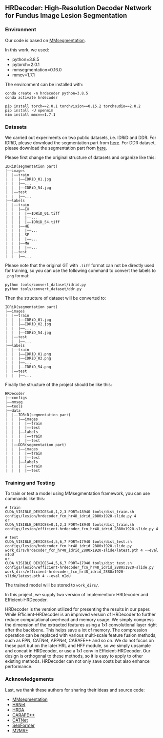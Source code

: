 ## HRDecoder: High-Resolution Decoder Network for Fundus Image Lesion Segmentation

### Environment
Our code is based on [MMsegmentation](https://github.com/open-mmlab/mmsegmentation).

In this work, we used:
- python=3.8.5
- pytorch=2.0.1
- mmsegmentation=0.16.0
- mmcv=1.7.1

The environment can be installed with:
```
conda create -n hrdecoder python=3.8.5
conda activate hrdecoder

pip install torch==2.0.1 torchvision==0.15.2 torchaudio==2.0.2
pip install -U openmim
mim install mmcv==1.7.1
```

### Datasets
We carried out experiments on two public datasets, i.e. IDRiD and DDR. For IDRiD, please download the segmentation part from [here](https://ieee-dataport.s3.amazonaws.com/open/3754/A.%20Segmentation.zip?response-content-disposition=attachment%3B%20filename%3D%22A.%20Segmentation.zip%22&X-Amz-Algorithm=AWS4-HMAC-SHA256&X-Amz-Credential=AKIAJOHYI4KJCE6Q7MIQ%2F20240315%2Fus-east-1%2Fs3%2Faws4_request&X-Amz-Date=20240315T053048Z&X-Amz-SignedHeaders=Host&X-Amz-Expires=86400&X-Amz-Signature=de00f49e9a770569b25982825c74f0b74a69e40fb965de881a8efca993f5b71f). For DDR dataset, please download the segmentation part from [here](https://drive.google.com/drive/folders/1z6tSFmxW_aNayUqVxx6h6bY4kwGzUTEC).

Please first change the original structure of datasets and organize like this:
```
IDRiD(segmentation part)
|——images
|  |——train
|  |  |——IDRiD_01.jpg
|  |  |——...
|  |  |——IDRiD_54.jpg
|  |——test
|  |  |——...
|——labels
|  |——train
|  |  |——EX
|  |  |	 |——IDRiD_01.tiff
|  |  |	 |——...
|  |  |  |——IDRiD_54.tiff
|  |  |——HE
|  |  |	 |——...
|  |  |——SE
|  |  |	 |——...
|  |  |——MA
|  |  |  |——...
|  |——test
|  |  |——...
```

Please note that the original GT with `.tiff` format can not be directly used for training, so you can use the following command to convert the labels to `.png` format:
```
python tools/convert_dataset/idrid.py
python tools/convert_dataset/ddr.py
```
Then the structure of dataset will be converted to:
```
IDRiD(segmentation part)
|——images
|  |——train
|  |  |——IDRiD_01.jpg
|  |  |——IDRiD_02.jpg
|  |  |——...
|  |  |——IDRiD_54.jpg
|  |——test
|  |  |——...
|——labels
|  |——train
|  |  |——IDRiD_01.png
|  |  |——IDRiD_02.png
|  |  |——...
|  |  |——IDRiD_54.png
|  |——test
|  |  |——...
```

Finally the structure of the project should be like this:
```
HRDecoder
|——configs
|——mmseg
|——tools
|——data
|  |——IDRiD(segmentation part)
|  |  |——images
|  |  |  |——train
|  |  |  |——test
|  |  |——labels
|  |  |  |——train
|  |  |  |——test
|  |——DDR(segmentation part)
|  |  |——images
|  |  |  |——train
|  |  |  |——test
|  |  |——labels
|  |  |  |——train
|  |  |  |——test
```

### Training and Testing

To train or test a model using MMsegmentation framework, you can use commands like this:
```
# train
CUDA_VISIBLE_DEVICES=0,1,2,3 PORT=18940 tools/dist_train.sh configs/lesion/hrdecoder_fcn_hr48_idrid_2880x1920-slide.py 4
or
CUDA_VISIBLE_DEVICES=0,1,2,3 PORT=18940 tools/dist_train.sh configs/lesion/efficient-hrdecoder_fcn_hr48_idrid_2880x1920-slide.py 4

# test
CUDA_VISIBLE_DEVICES=4,5,6,7 PORT=17940 tools/dist_test.sh configs/lesion/hrdecoder_fcn_hr48_idrid_2880x1920-slide.py work_dirs/hrdecoder_fcn_hr48_idrid_2880x1920-slide/latest.pth 4 --eval mIoU
or
CUDA_VISIBLE_DEVICES=4,5,6,7 PORT=17940 tools/dist_test.sh configs/lesion/efficient-hrdecoder_fcn_hr48_idrid_2880x1920-slide.py work_dirs/efficient-hrdecoder_fcn_hr48_idrid_2880x1920-slide/latest.pth 4 --eval mIoU
```

The trained model will be stored to `work_dirs/`.

In this project, we supply two version of implemention: HRDecoder and Efficient-HRDecoder.

HRDecoder is the version utilized for presenting the results in our paper. While Efficient-HRDecoder is an improved version of HRDecoder to further reduce computational overhead and memory usage. We simply compress the dimension of the extracted features using a 1x1 convolutional layer right after the backbone. This helps save a lot of memory. The compression operation can be replaced with various multi-scale feature fusion methods, such as FPN, CATNet, APPNet, CARAFE++ and so on. We do not focus on these part but on the later HRL and HFF module, so we simply upsample and concat in HRDecoder, or use a 1x1 conv in Efficient-HRDecoder. Our design is orthogonal to these methods, so it is easy to apply to other existing methods. HRDecoder can not only save costs but also enhance performance.


### Acknowledgements
Last, we thank these authors for sharing their ideas and source code:
- [MMsegmentation](https://github.com/open-mmlab/mmsegmentation)
- [HRNet](https://github.com/HRNet)
- [HRDA](https://github.com/lhoyer/HRDA)
- [CARAFE++](https://github.com/myownskyW7/CARAFE)
- [CATNet](https://github.com/yeliudev/CATNet)
- [SenFormer](https://github.com/WalBouss/SenFormer)
- [M2MRF](https://github.com/haotianll/M2MRF)

